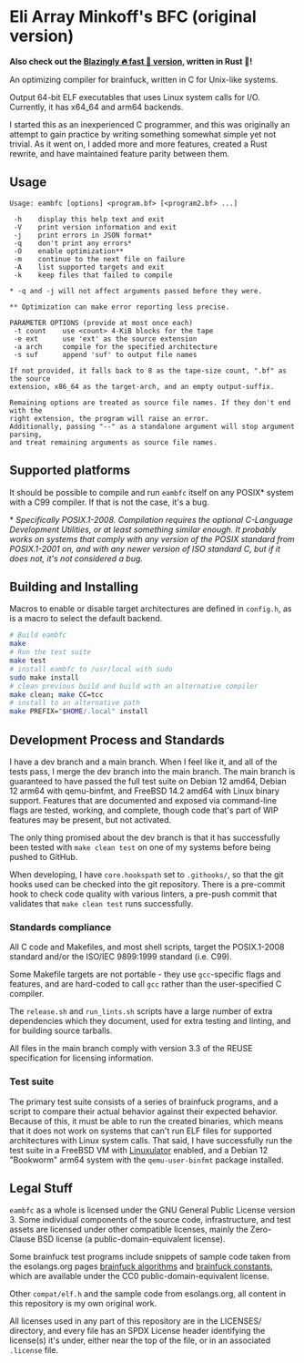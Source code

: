 <!--
SPDX-FileCopyrightText: 2024 - 2025 Eli Array Minkoff

SPDX-License-Identifier: GPL-3.0-only
-->

# Eli Array Minkoff's BFC (original version)

**Also check out the
[Blazingly 🔥 fast 🚀 version](https://github.com/eliminmax/eambfc-rs), written
in Rust 🦀!**

An optimizing compiler for brainfuck, written in C for Unix-like systems.

Output 64-bit ELF executables that uses Linux system calls for I/O.
Currently, it has x64_64 and arm64 backends.

I started this as an inexperienced C programmer, and this was originally an
attempt to gain practice by writing something somewhat simple yet not trivial.
As it went on, I added more and more features, created a Rust rewrite, and have
maintained feature parity between them.

## Usage

```
Usage: eambfc [options] <program.bf> [<program2.bf> ...]

 -h    display this help text and exit
 -V    print version information and exit
 -j    print errors in JSON format*
 -q    don't print any errors*
 -O    enable optimization**
 -m    continue to the next file on failure
 -A    list supported targets and exit
 -k    keep files that failed to compile

* -q and -j will not affect arguments passed before they were.

** Optimization can make error reporting less precise.

PARAMETER OPTIONS (provide at most once each)
 -t count    use <count> 4-KiB blocks for the tape
 -e ext      use 'ext' as the source extension
 -a arch     compile for the specified architecture
 -s suf      append 'suf' to output file names

If not provided, it falls back to 8 as the tape-size count, ".bf" as the source
extension, x86_64 as the target-arch, and an empty output-suffix.

Remaining options are treated as source file names. If they don't end with the
right extension, the program will raise an error.
Additionally, passing "--" as a standalone argument will stop argument parsing,
and treat remaining arguments as source file names.
```

## Supported platforms

It should be possible to compile and run `eambfc` itself on any POSIX\* system
with a C99 compiler. If that is not the case, it's a bug.

\* *Specifically POSIX.1-2008. Compilation requires the optional C-Language
Development Utilities, or at least something similar enough. It probably works
on systems that comply with any version of the POSIX standard from POSIX.1-2001
on, and with any newer version of ISO standard C, but if it does not, it's not
considered a bug.*

## Building and Installing

Macros to enable or disable target architectures are defined in `config.h`, as
is a macro to select the default backend.

```sh
# Build eambfc
make
# Run the test suite
make test
# install eambfc to /usr/local with sudo
sudo make install
# clean previous build and build with an alternative compiler
make clean; make CC=tcc
# install to an alternative path
make PREFIX="$HOME/.local" install
```

## Development Process and Standards

I have a dev branch and a main branch. When I feel like it, and all of the tests
pass, I merge the dev branch into the main branch. The main branch is guaranteed
to have passed the full test suite on Debian 12 amd64, Debian 12 arm64 with
qemu-binfmt, and FreeBSD 14.2 amd64 with Linux binary support. Features that are
documented and exposed via command-line flags are tested, working, and complete,
though code that's part of WIP features may be present, but not activated.

The only thing promised about the dev branch is that it has successfully been
tested with `make clean test` on one of my systems before being pushed to
GitHub.

When developing, I have `core.hookspath` set to `.githooks/`, so that the git
hooks used can be checked into the git repository. There is a pre-commit hook
to check code quality with various linters, a pre-push commit that validates
that `make clean test` runs successfully.

### Standards compliance

All C code and Makefiles, and most shell scripts, target the POSIX.1-2008
standard and/or the ISO/IEC 9899:1999 standard (i.e. C99).

Some Makefile targets are not portable - they use `gcc`-specific flags and
features, and are hard-coded to call `gcc` rather than the user-specified C
compiler.

The `release.sh` and `run_lints.sh` scripts have a large number of extra
dependencies which they document, used for extra testing and linting, and for
building source tarballs.

All files in the main branch comply with version 3.3 of the REUSE specification
for licensing information.

### Test suite

The primary test suite consists of a series of brainfuck programs, and a script
to compare their actual behavior against their expected behavior. Because of
this, it must be able to run the created binaries, which means that it does not
work on systems that can't run ELF files for supported architectures with Linux
system calls. That said, I have successfully run the test suite in a FreeBSD VM
with [Linuxulator](https://docs.freebsd.org/en/books/handbook/linuxemu/)
enabled, and a Debian 12 "Bookworm" arm64 system with the `qemu-user-binfmt`
package installed.

## Legal Stuff

`eambfc` as a whole is licensed under the GNU General Public License version 3.
Some individual components of the source code, infrastructure, and test assets
are licensed under other compatible licenses, mainly the Zero-Clause BSD license
(a public-domain-equivalent license).

Some brainfuck test programs include snippets of sample code taken from the
esolangs.org pages
[brainfuck algorithms](https://esolangs.org/wiki/Brainfuck_algorithms) and
[brainfuck constants](https://esolangs.org/wiki/Brainfuck_constants), which are
available under the CC0 public-domain-equivalent license.

Other `compat/elf.h` and the sample code from esolangs.org, all content in this
repository is my own original work.

All licenses used in any part of this repository are in the LICENSES/ directory,
and every file has an SPDX License header identifying the license(s) it's under,
either near the top of the file, or in an associated `.license` file.

